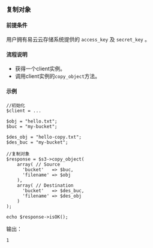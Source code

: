 ### 复制对象
#### 前提条件
用户拥有易云云存储系统提供的 `access_key` 及 `secret_key` 。

#### 流程说明

* 获得一个client实例。
* 调用client实例的`copy_object`方法。

#### 示例
```
//初始化
$client = ...

$obj = "hello.txt";
$buc = "my-bucket";

$des_obj = "hello-copy.txt";
$des_buc = "my-bucket";

//复制对象
$response = $s3->copy_object(
    array( // Source
      'bucket'   => $buc,
      'filename' => $obj
    ),
    array( // Destination
      'bucket'   => $des_buc,
      'filename' => $des_obj
    )
);

echo $response->isOK();
```

输出：
```
1
```
